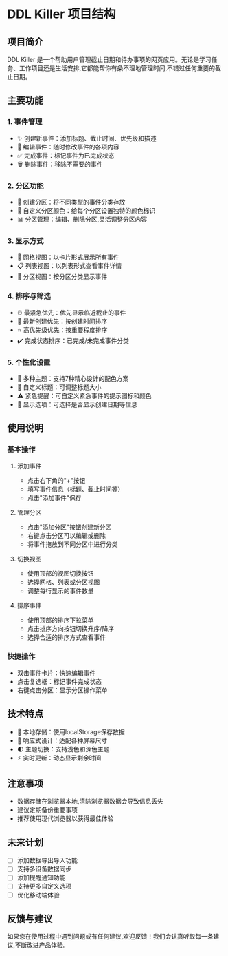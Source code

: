 # DDL Killer 项目结构

## 项目简介
DDL Killer 是一个帮助用户管理截止日期和待办事项的网页应用。无论是学习任务、工作项目还是生活安排,它都能帮你有条不理地管理时间,不错过任何重要的截止日期。

## 主要功能

### 1. 事件管理
- ✨ 创建新事件：添加标题、截止时间、优先级和描述
- 📝 编辑事件：随时修改事件的各项内容
- ✅ 完成事件：标记事件为已完成状态
- 🗑️ 删除事件：移除不需要的事件

### 2. 分区功能
- 📁 创建分区：将不同类型的事件分类存放
- 🎨 自定义分区颜色：给每个分区设置独特的颜色标识
- 📊 分区管理：编辑、删除分区,灵活调整分区内容

### 3. 显示方式
- 📱 网格视图：以卡片形式展示所有事件
- 📋 列表视图：以列表形式查看事件详情
- 📂 分区视图：按分区分类显示事件

### 4. 排序与筛选
- ⏰ 最紧急优先：优先显示临近截止的事件
- 📅 最新创建优先：按创建时间排序
- ⭐ 高优先级优先：按重要程度排序
- ✔️ 完成状态排序：已完成/未完成事件分类

### 5. 个性化设置
- 🎨 多种主题：支持7种精心设计的配色方案
- 📏 自定义标题：可调整标题大小
- ⚠️ 紧急提醒：可自定义紧急事件的提示图标和颜色
- 📅 显示选项：可选择是否显示创建日期等信息

## 使用说明

### 基本操作
1. 添加事件
   - 点击右下角的"+"按钮
   - 填写事件信息（标题、截止时间等）
   - 点击"添加事件"保存

2. 管理分区
   - 点击"添加分区"按钮创建新分区
   - 右键点击分区可以编辑或删除
   - 将事件拖放到不同分区中进行分类

3. 切换视图
   - 使用顶部的视图切换按钮
   - 选择网格、列表或分区视图
   - 调整每行显示的事件数量

4. 排序事件
   - 使用顶部的排序下拉菜单
   - 点击排序方向按钮切换升序/降序
   - 选择合适的排序方式查看事件

### 快捷操作
- 双击事件卡片：快速编辑事件
- 点击复选框：标记事件完成状态
- 右键点击分区：显示分区操作菜单

## 技术特点
- 💾 本地存储：使用localStorage保存数据
- 🎨 响应式设计：适配各种屏幕尺寸
- 🌓 主题切换：支持浅色和深色主题
- ⚡ 实时更新：动态显示剩余时间

## 注意事项
- 数据存储在浏览器本地,清除浏览器数据会导致信息丢失
- 建议定期备份重要事项
- 推荐使用现代浏览器以获得最佳体验

## 未来计划
- [ ] 添加数据导出导入功能
- [ ] 支持多设备数据同步
- [ ] 添加提醒通知功能
- [ ] 支持更多自定义选项
- [ ] 优化移动端体验

## 反馈与建议
如果您在使用过程中遇到问题或有任何建议,欢迎反馈！我们会认真听取每一条建议,不断改进产品体验。 